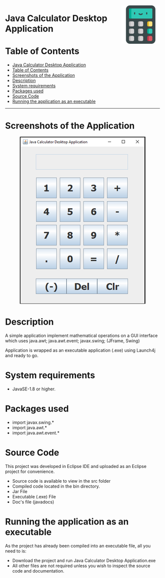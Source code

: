 <img src="images/calculator.png" width="125" align="right" alt="Application Logo"></a>

# Java Calculator Desktop Application

# Table of Contents

- [Java Calculator Desktop Application](#java-calculator-desktop-application)
- [Table of Contents](#table-of-contents)
- [Screenshots of the Application](#screenshots-of-the-application)
- [Description](#description)
- [System requirements](#system-requirements)
- [Packages used](#packages-used)
- [Source Code](#source-code)
- [Running the application as an executable](#running-the-application-as-an-executable)

---

# Screenshots of the Application

<p align="center" >
 <img src="images/Capture.PNG"  height="auto">
</p>

# Description

A simple application implement mathematical operations on a GUI interface which uses java.awt; java.awt.event; javax.swing; (JFrame, Swing)

Application is wrapped as an executable application (.exe) using Launch4j and ready to go.

# System requirements

- JavaSE-1.8 or higher.

# Packages used

- import javax.swing.\*
- import java.awt.\*
- import java.awt.event.\*

# Source Code

This project was developed in Eclipse IDE and uploaded as an Eclipse project for convenience.

- Source code is available to view in the src folder
- Compiled code located in the bin directory.
- Jar File
- Executable (.exe) File
- Doc's file (javadocs)

# Running the application as an executable

As the project has already been compiled into an executable file, all you need to is:

- Download the project and run Java Calculator Desktop Application.exe
- All other files are not required unless you wish to inspect the source code and documentation.
